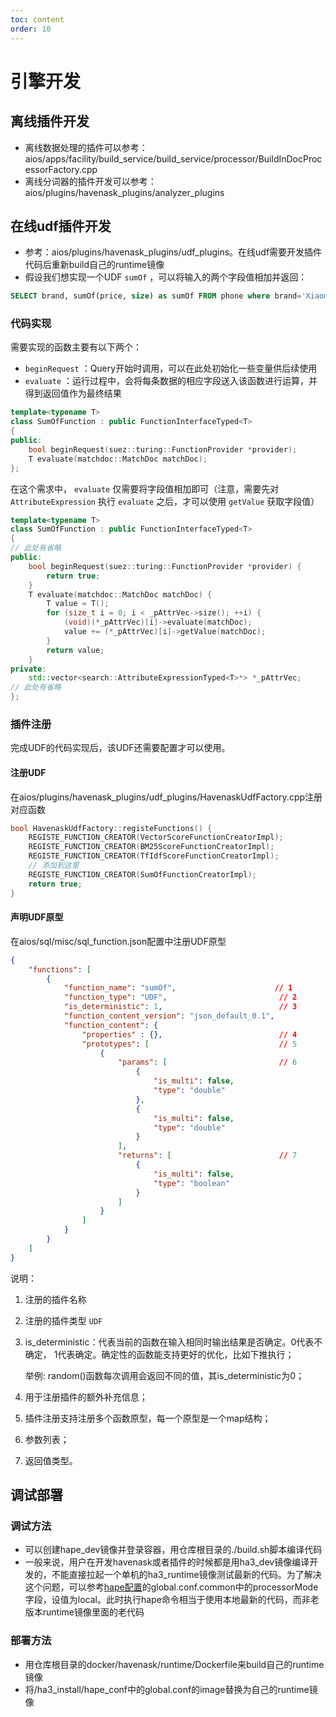 ```yaml
---
toc: content
order: 10
---
```


# 引擎开发

## 离线插件开发
* 离线数据处理的插件可以参考：aios/apps/facility/build_service/build_service/processor/BuildInDocProcessorFactory.cpp
* 离线分词器的插件开发可以参考：aios/plugins/havenask_plugins/analyzer_plugins

## 在线udf插件开发
* 参考：aios/plugins/havenask_plugins/udf_plugins。在线udf需要开发插件代码后重新build自己的runtime镜像
* 假设我们想实现一个UDF `sumOf` ，可以将输入的两个字段值相加并返回：

```sql
SELECT brand, sumOf(price, size) as sumOf FROM phone where brand='Xiaomi' ORDER BY price LIMIT 100
```

### 代码实现

需要实现的函数主要有以下两个：

- `beginRequest` ：Query开始时调用，可以在此处初始化一些变量供后续使用
- `evaluate` ：运行过程中，会将每条数据的相应字段送入该函数进行运算，并得到返回值作为最终结果
```cpp
template<typename T>
class SumOfFunction : public FunctionInterfaceTyped<T>
{
public:
    bool beginRequest(suez::turing::FunctionProvider *provider);
    T evaluate(matchdoc::MatchDoc matchDoc);
};
```


在这个需求中， `evaluate` 仅需要将字段值相加即可（注意，需要先对 `AttributeExpression` 执行 `evaluate` 之后，才可以使用 `getValue` 获取字段值）
```cpp
template<typename T>
class SumOfFunction : public FunctionInterfaceTyped<T>
{
// 此处有省略
public:
    bool beginRequest(suez::turing::FunctionProvider *provider) {
        return true;
    }
    T evaluate(matchdoc::MatchDoc matchDoc) {
        T value = T();
        for (size_t i = 0; i < _pAttrVec->size(); ++i) {
            (void)(*_pAttrVec)[i]->evaluate(matchDoc);
            value += (*_pAttrVec)[i]->getValue(matchDoc);
        }
        return value;
    }
private:
    std::vector<search::AttributeExpressionTyped<T>*> *_pAttrVec;
// 此处有省略
};
```

### 插件注册

完成UDF的代码实现后，该UDF还需要配置才可以使用。

#### 注册UDF
在aios/plugins/havenask_plugins/udf_plugins/HavenaskUdfFactory.cpp注册对应函数 
```cpp
bool HavenaskUdfFactory::registeFunctions() {
    REGISTE_FUNCTION_CREATOR(VectorScoreFunctionCreatorImpl);
    REGISTE_FUNCTION_CREATOR(BM25ScoreFunctionCreatorImpl);
    REGISTE_FUNCTION_CREATOR(TfIdfScoreFunctionCreatorImpl);
    // 添加到这里
    REGISTE_FUNCTION_CREATOR(SumOfFunctionCreatorImpl);
    return true;
}
```


#### 声明UDF原型

在aios/sql/misc/sql_function.json配置中注册UDF原型
```json
{
    "functions": [
        {
            "function_name": "sumOf",                      // 1
            "function_type": "UDF",                         // 2
            "is_deterministic": 1,                          // 3
            "function_content_version": "json_default_0.1", 
            "function_content": {
                "properties" : {},                          // 4
                "prototypes": [                             // 5
                    {
                        "params": [                         // 6
                            {
                                "is_multi": false,
                                "type": "double"
                            },
                            {
                                "is_multi": false,
                                "type": "double"
                            }
                        ],
                        "returns": [                        // 7
                            {
                                "is_multi": false,
                                "type": "boolean"
                            }
                        ]
                    }
                ]
            }
        }
    ]
}
```

说明：

1. 注册的插件名称
2. 注册的插件类型 `UDF`
3. is_deterministic：代表当前的函数在输入相同时输出结果是否确定。0代表不确定， 1代表确定。确定性的函数能支持更好的优化，比如下推执行；

     举例: random()函数每次调用会返回不同的值，其is_deterministic为0；

4. 用于注册插件的额外补充信息；
5. 插件注册支持注册多个函数原型，每一个原型是一个map结构；
6. 参数列表；
7. 返回值类型。


## 调试部署
### 调试方法
* 可以创建hape_dev镜像并登录容器，用仓库根目录的./build.sh脚本编译代码
* 一般来说，用户在开发havenask或者插件的时候都是用ha3_dev镜像编译开发的，不能直接拉起一个单机的ha3_runtime镜像测试最新的代码。为了解决这个问题，可以参考[hape配置](./config/hape-config.md)的global.conf.common中的processorMode字段，设值为local。此时执行hape命令相当于使用本地最新的代码，而非老版本runtime镜像里面的老代码

### 部署方法
* 用仓库根目录的docker/havenask/runtime/Dockerfile来build自己的runtime镜像
* 将/ha3_install/hape_conf中的global.conf的image替换为自己的runtime镜像

